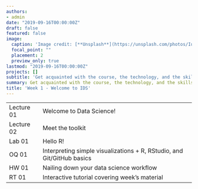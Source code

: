 ```yaml
---
authors:
- admin
date: "2019-09-16T00:00:00Z"
draft: false
featured: false
image:
  caption: 'Image credit: [**Unsplash**](https://unsplash.com/photos/IuLgi9PWETU)'
  focal_point: ""
  placement: 2
  preview_only: true
lastmod: "2019-09-16T00:00:00Z"
projects: []
subtitle: 'Get acquainted with the course, the technology, and the skills you will acquire throughout the semester :toolbox:'
summary: Get acquainted with the course, the technology, and the skills you will acquire throughout the semester.
title: 'Week 1 - Welcome to IDS'
---
```


|            |  |
|------------|----------|
| Lecture 01 | Welcome to Data Science! |
| Lecture 02 | Meet the toolkit |
| Lab 01     | Hello R! |
| OQ 01      | Interpreting simple visualizations + R, RStudio, and Git/GitHub basics |
| HW 01      | Nailing down your data science workflow |
| RT 01      | Interactive tutorial covering week’s material |
